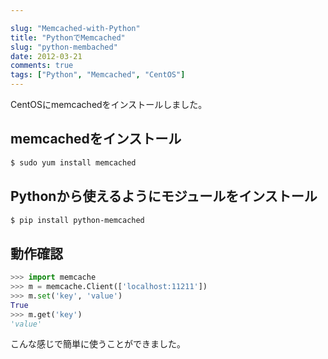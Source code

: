 ```yaml
---

slug: "Memcached-with-Python"
title: "PythonでMemcached"
slug: "python-membached"
date: 2012-03-21
comments: true
tags: ["Python", "Memcached", "CentOS"]
---
```


CentOSにmemcachedをインストールしました。

<!--more-->

## memcachedをインストール

```bash
$ sudo yum install memcached
```

## Pythonから使えるようにモジュールをインストール

```bash
$ pip install python-memcached
```

## 動作確認

```python
>>> import memcache
>>> m = memcache.Client(['localhost:11211'])
>>> m.set('key', 'value')
True
>>> m.get('key')
'value'
```

こんな感じで簡単に使うことができました。

